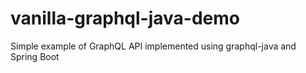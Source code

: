 # vanilla-graphql-java-demo
Simple example of GraphQL API implemented using graphql-java and Spring Boot
